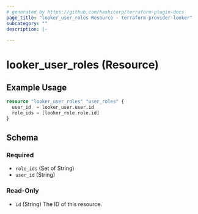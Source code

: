 ```yaml
---
# generated by https://github.com/hashicorp/terraform-plugin-docs
page_title: "looker_user_roles Resource - terraform-provider-looker"
subcategory: ""
description: |-
  
---
```


# looker_user_roles (Resource)



## Example Usage

```terraform
resource "looker_user_roles" "user_roles" {
  user_id  = looker_user.user.id
  role_ids = [looker_role.role.id]
}
```

<!-- schema generated by tfplugindocs -->
## Schema

### Required

- `role_ids` (Set of String)
- `user_id` (String)

### Read-Only

- `id` (String) The ID of this resource.


